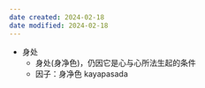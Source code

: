 ```yaml
---
date created: 2024-02-18
date modified: 2024-02-18
---
```

- 身处
    - 身处(身净色)，仍因它是心与心所法生起的条件
    - 因子：身净色 kayapasada
